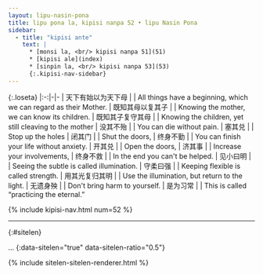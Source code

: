 ```yaml
---
layout: lipu-nasin-pona
title: lipu pona la, kipisi nanpa 52 • lipu Nasin Pona
sidebar:
  - title: "kipisi ante"
    text: |
      * [monsi la, <br/> kipisi nanpa 51](51)
      * [kipisi ale](index)
      * [sinpin la, <br/> kipisi nanpa 53](53)
      {:.kipisi-nav-sidebar}
---
```


{:.loseta}
|:-:|-|-
| 天下有始<wbr/>以为天下母 |  | All things have a beginning, which we can regard as their Mother.
| 既知其母<wbr/>以复其子   |  | Knowing the mother, we can know its children.
| 既知其子<wbr/>复守其母   |  | Knowing the children, yet still cleaving to the mother
| 没其不殆                 |  | You can die without pain.
| 塞其兑                   |  | Stop up the holes
| 闭其门                   |  | Shut the doors,
| 终身不勤                 |  | You can finish your life without anxiety.
| 开其兑                   |  | Open the doors,
| 济其事                   |  | Increase your involvements,
| 终身不救                 |  | In the end you can't be helped.
| 见小曰明                 |  | Seeing the subtle is called illumination.
| 守柔曰强                 |  | Keeping flexible is called strength.
| 用其光<wbr/>复归其明     |  | Use the illumination, but return to the light.
| 无遗身殃                 |  | Don't bring harm to yourself.
| 是为习常                 |  | This is called “practicing the eternal.”

{% include kipisi-nav.html num=52 %}

-------
{:#sitelen}

...
{:data-sitelen="true" data-sitelen-ratio="0.5"}

{% include sitelen-sitelen-renderer.html %}

